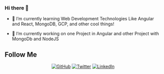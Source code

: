 ### Hi there 👋

- 🌱 I’m currently learning Web Development Technologies Like Angular and React, MongoDB, GCP, and other cool things!

- 🔭 I’m currently working on one Project in Angular and other Project with MongoDb and NodeJS


## Follow Me

<p align="center">
    <a href="https://github.com/minoveaz "><img src="https://img.shields.io/github/followers/minoveaz.svg?label=GitHub&style=social" alt="GitHub"></a>
    <a href="https://twitter.com/minoveaz"><img src="https://img.shields.io/twitter/follow/minoveaz?label=Twitter&style=social" alt="Twitter"></a>
    <a href="https://www.linkedin.com/in/minoveaz/"><img src="https://img.shields.io/badge/LinkedIn--_.svg?style=social&logo=linkedin" alt="LinkedIn"></a>
</p>


<!--
**minoveaz/minoveaz** is a ✨ _special_ ✨ repository because its `README.md` (this file) appears on your GitHub profile.

Here are some ideas to get you started:

- 🔭 I’m currently working on ...

- 👯 I’m looking to collaborate on ...
- 🤔 I’m looking for help with ...
- 💬 Ask me about ...
- 📫 How to reach me: ...
- 😄 Pronouns: ...
- ⚡ Fun fact: ...
-->
